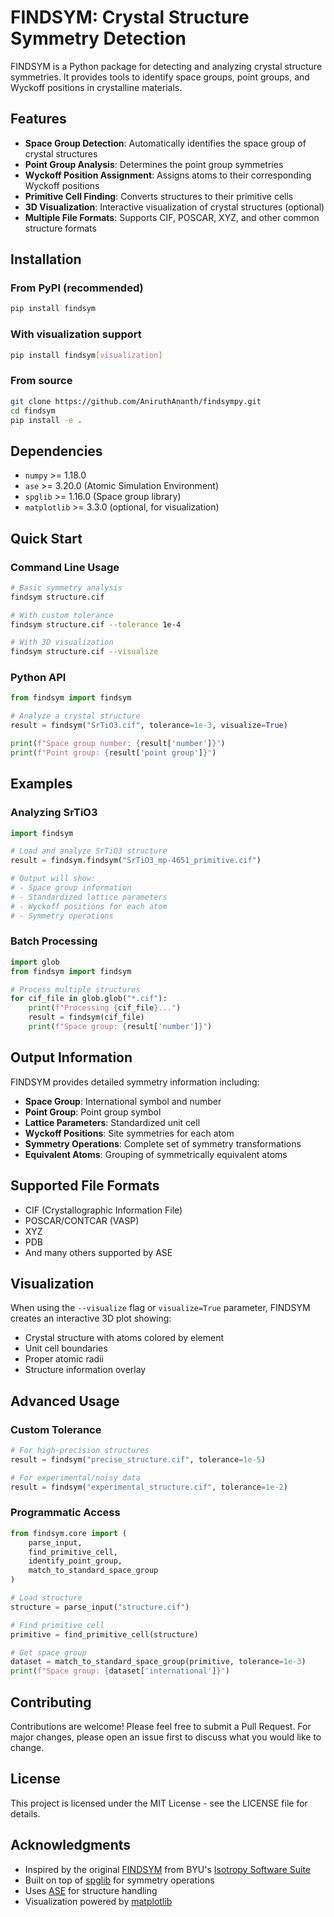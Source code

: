 # FINDSYM: Crystal Structure Symmetry Detection

FINDSYM is a Python package for detecting and analyzing crystal structure symmetries. It provides tools to identify space groups, point groups, and Wyckoff positions in crystalline materials.

## Features

- **Space Group Detection**: Automatically identifies the space group of crystal structures
- **Point Group Analysis**: Determines the point group symmetries
- **Wyckoff Position Assignment**: Assigns atoms to their corresponding Wyckoff positions
- **Primitive Cell Finding**: Converts structures to their primitive cells
- **3D Visualization**: Interactive visualization of crystal structures (optional)
- **Multiple File Formats**: Supports CIF, POSCAR, XYZ, and other common structure formats

## Installation

### From PyPI (recommended)

```bash
pip install findsym
```

### With visualization support

```bash
pip install findsym[visualization]
```

### From source

```bash
git clone https://github.com/AniruthAnanth/findsympy.git
cd findsym
pip install -e .
```

## Dependencies

- `numpy` >= 1.18.0
- `ase` >= 3.20.0 (Atomic Simulation Environment)
- `spglib` >= 1.16.0 (Space group library)
- `matplotlib` >= 3.3.0 (optional, for visualization)

## Quick Start

### Command Line Usage

```bash
# Basic symmetry analysis
findsym structure.cif

# With custom tolerance
findsym structure.cif --tolerance 1e-4

# With 3D visualization
findsym structure.cif --visualize
```

### Python API

```python
from findsym import findsym

# Analyze a crystal structure
result = findsym("SrTiO3.cif", tolerance=1e-3, visualize=True)

print(f"Space group number: {result['number']}")
print(f"Point group: {result['point group']}")
```

## Examples

### Analyzing SrTiO3

```python
import findsym

# Load and analyze SrTiO3 structure
result = findsym.findsym("SrTiO3_mp-4651_primitive.cif")

# Output will show:
# - Space group information
# - Standardized lattice parameters
# - Wyckoff positions for each atom
# - Symmetry operations
```

### Batch Processing

```python
import glob
from findsym import findsym

# Process multiple structures
for cif_file in glob.glob("*.cif"):
    print(f"Processing {cif_file}...")
    result = findsym(cif_file)
    print(f"Space group: {result['number']}")
```

## Output Information

FINDSYM provides detailed symmetry information including:

- **Space Group**: International symbol and number
- **Point Group**: Point group symbol
- **Lattice Parameters**: Standardized unit cell
- **Wyckoff Positions**: Site symmetries for each atom
- **Symmetry Operations**: Complete set of symmetry transformations
- **Equivalent Atoms**: Grouping of symmetrically equivalent atoms

## Supported File Formats

- CIF (Crystallographic Information File)
- POSCAR/CONTCAR (VASP)
- XYZ
- PDB
- And many others supported by ASE

## Visualization

When using the `--visualize` flag or `visualize=True` parameter, FINDSYM creates an interactive 3D plot showing:

- Crystal structure with atoms colored by element
- Unit cell boundaries
- Proper atomic radii
- Structure information overlay

## Advanced Usage

### Custom Tolerance

```python
# For high-precision structures
result = findsym("precise_structure.cif", tolerance=1e-5)

# For experimental/noisy data
result = findsym("experimental_structure.cif", tolerance=1e-2)
```

### Programmatic Access

```python
from findsym.core import (
    parse_input,
    find_primitive_cell,
    identify_point_group,
    match_to_standard_space_group
)

# Load structure
structure = parse_input("structure.cif")

# Find primitive cell
primitive = find_primitive_cell(structure)

# Get space group
dataset = match_to_standard_space_group(primitive, tolerance=1e-3)
print(f"Space group: {dataset['international']}")
```

## Contributing

Contributions are welcome! Please feel free to submit a Pull Request. For major changes, please open an issue first to discuss what you would like to change.

## License

This project is licensed under the MIT License - see the LICENSE file for details.

## Acknowledgments

- Inspired by the original [FINDSYM](https://stokes.byu.edu/iso/findsymform.php) from BYU's [Isotropy Software Suite](https://stokes.byu.edu/iso/isotropy.php)
- Built on top of [spglib](https://spglib.github.io/spglib/) for symmetry operations
- Uses [ASE](https://wiki.fysik.dtu.dk/ase/) for structure handling
- Visualization powered by [matplotlib](https://matplotlib.org/)
